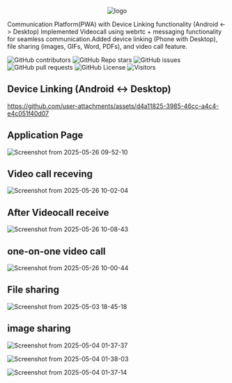 



<p align="center">
  <img src="https://github.com/user-attachments/assets/76635c58-43fd-4dca-a595-cad30eccc1b0" alt="logo" />
</p>

Communication Platform(PWA) with Device Linking functionality (Android <-> Desktop)
 Implemented Videocall using webrtc + messaging functionality for seamless communication.Added device linking (Phone with Desktop), file sharing (images, GIFs, Word, PDFs), and video call feature.

![GitHub contributors](https://img.shields.io/github/contributors/i0am0arunava/uemEvent_fe?style=for-the-badge&color=21bf48)
![GitHub Repo stars](https://img.shields.io/github/stars/i0am0arunava/uemEvent_fe?style=for-the-badge&color=2176bf)
![GitHub issues](https://img.shields.io/github/issues/i0am0arunava/uemEvent_fe?style=for-the-badge&color=f5d742)
![GitHub pull requests](https://img.shields.io/github/issues-pr/i0am0arunava/uemEvent_fe?style=for-the-badge&color=7e5bef)
![GitHub License](https://img.shields.io/github/license/i0am0arunava/uemEvent_fe?style=for-the-badge&color=5c6ac4)
![Visitors](https://api.visitorbadge.io/api/visitors?path=https%3A%2F%2Fgithub.com%2Fi0am0arunava%2FuemEvent_fe&label=Repo%20Views&countColor=%2337d67a&labelStyle=upper)


## Device Linking  (Android <-> Desktop)

https://github.com/user-attachments/assets/d4a11825-3985-46cc-a4c4-e4c051f40d07

## Application Page
![Screenshot from 2025-05-26 09-52-10](https://github.com/user-attachments/assets/1b8e66ba-f5ae-418f-9398-bc368316123c)
## Video call receving
![Screenshot from 2025-05-26 10-02-04](https://github.com/user-attachments/assets/0a13a2a6-da5a-413a-9316-50a9c5119efc)
## After Videocall receive
![Screenshot from 2025-05-26 10-08-43](https://github.com/user-attachments/assets/55e83981-27dd-4437-ab00-9f95bc8b1a23)
## one-on-one video call
![Screenshot from 2025-05-26 10-00-44](https://github.com/user-attachments/assets/ad9035c0-1397-40bb-93ac-0436115d30ad)
## File sharing
![Screenshot from 2025-05-03 18-45-18](https://github.com/user-attachments/assets/9ffbb286-b887-45fa-ab40-9995988cac6a)
## image sharing
![Screenshot from 2025-05-04 01-37-37](https://github.com/user-attachments/assets/55f52c0f-d790-42bb-83f2-590f3a1e0c66)

![Screenshot from 2025-05-04 01-38-03](https://github.com/user-attachments/assets/bca64cfc-dc1e-4724-99e3-49499adf4fad)

![Screenshot from 2025-05-04 01-37-14](https://github.com/user-attachments/assets/7a6208a5-eb62-436d-a893-f293353252a6)   
